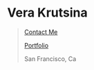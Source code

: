 # Vera Krutsina 
> [Contact Me](mailto:vera.krutsina@gmail.com)
> 
> [Portfolio](http://verakrutsina.com)
>
> San Francisco, Ca 
